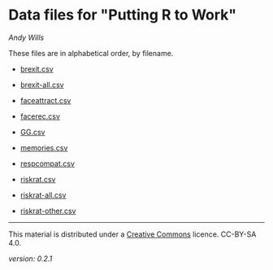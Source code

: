 # Data files for "Putting R to Work"
_Andy Wills_

These files are in alphabetical order, by filename.

- [brexit.csv](data/brexit.csv)
- [brexit-all.csv](data/brexit-all.csv)

- [faceattract.csv](data/faceattract.csv)
- [facerec.csv](data/facerec.csv)

- [GG.csv](data/GG.csv)

- [memories.csv](data/memories.csv)

- [respcompat.csv](data/respcompat.csv)
- [riskrat.csv](data/riskrat.csv)
- [riskrat-all.csv](data/riskrat-all.csv)
- [riskrat-other.csv](data/riskrat-other.csv)

___

This material is distributed under a [Creative Commons](https://creativecommons.org/) licence. CC-BY-SA 4.0. 

_version: 0.2.1_
